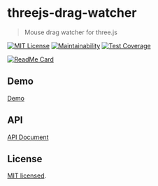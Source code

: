 # threejs-drag-watcher

> Mouse drag watcher for three.js

[![MIT License](https://img.shields.io/badge/license-MIT-blue.svg?style=flat)](LICENSE)
[![Maintainability](https://api.codeclimate.com/v1/badges/4e6af8cf2633533bb04d/maintainability)](https://codeclimate.com/github/MasatoMakino/threejs-drag-watcher/maintainability)
[![Test Coverage](https://api.codeclimate.com/v1/badges/4e6af8cf2633533bb04d/test_coverage)](https://codeclimate.com/github/MasatoMakino/threejs-drag-watcher/test_coverage)

[![ReadMe Card](https://github-readme-stats.vercel.app/api/pin/?username=MasatoMakino&repo=threejs-drag-watcher&show_owner=true)](https://github.com/MasatoMakino/threejs-drag-watcher)

## Demo

[Demo](https://masatomakino.github.io/threejs-drag-watcher/demo/)

## API 

[API Document](https://masatomakino.github.io/threejs-drag-watcher/api/)

## License

[MIT licensed](LICENSE).
